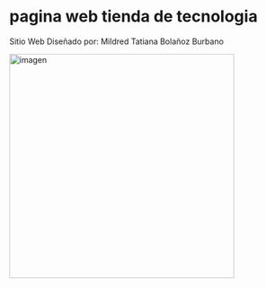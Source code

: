 # pagina web tienda de tecnologia

Sitio Web Diseñado por: Mildred Tatiana Bolañoz Burbano

<img src="https://www.interviewbit.com/blog/wp-content/uploads/2021/10/HTML-and-CSS.png" alt="imagen" width="400px">

